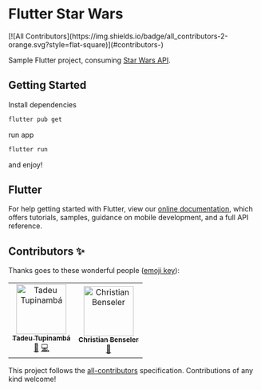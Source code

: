 # Flutter Star Wars
<!-- ALL-CONTRIBUTORS-BADGE:START - Do not remove or modify this section -->[![All Contributors](https://img.shields.io/badge/all_contributors-2-orange.svg?style=flat-square)](#contributors-)<!-- ALL-CONTRIBUTORS-BADGE:END -->

Sample Flutter project, consuming [Star Wars API](https://swapi.co/).

## Getting Started

Install dependencies
```sh
flutter pub get
```

run app
```sh
flutter run
```

and enjoy!

## Flutter
For help getting started with Flutter, view our
[online documentation](https://flutter.dev/docs), which offers tutorials,
samples, guidance on mobile development, and a full API reference.

## Contributors ✨

Thanks goes to these wonderful people ([emoji key](https://allcontributors.org/docs/en/emoji-key)):

<!-- ALL-CONTRIBUTORS-LIST:START - Do not remove or modify this section -->
<!-- prettier-ignore-start -->
<!-- markdownlint-disable -->
<table>
  <tr>
    <td align="center"><a href="https://www.linkedin.com/in/tadeutupinamba/"><img src="https://avatars3.githubusercontent.com/u/15824865?v=4" width="100px;" alt="Tadeu Tupinambá"/><br /><sub><b>Tadeu Tupinambá</b></sub></a><br /><a href="https://github.com/chrisbenseler/flutter_starwars/commits?author=tupizz" title="Documentation">📖</a> <a href="https://github.com/chrisbenseler/flutter_starwars/commits?author=tupizz" title="Code">💻</a></td>
    <td align="center"><a href="http://www.chrisb.com.br"><img src="https://avatars1.githubusercontent.com/u/1225447?v=4" width="100px;" alt="Christian Benseler"/><br /><sub><b>Christian Benseler</b></sub></a><br /><a href="https://github.com/chrisbenseler/flutter_starwars/commits?author=chrisbenseler" title="Documentation">📖</a></td>
  </tr>
</table>

<!-- markdownlint-enable -->
<!-- prettier-ignore-end -->
<!-- ALL-CONTRIBUTORS-LIST:END -->

This project follows the [all-contributors](https://github.com/all-contributors/all-contributors) specification. Contributions of any kind welcome!